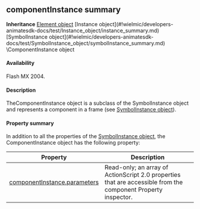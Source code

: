 ## componentInstance summary

**Inheritance** [Element object](#!wielmic/developers-animatesdk-docs/test/Element_object/element_summary.md) \[Instance object](#!wielmic/developers-animatesdk-docs/test/Instance_object/instance_summary.md) \[SymbolInstance object](#!wielmic/developers-animatesdk-docs/test/SymbolInstance_object/symbolInstance_summary.md) \ComponentInstance object

#### Availability

Flash MX 2004.

#### Description

TheComponentInstance object is a subclass of the SymbolInstance object and represents a component in a frame (see [SymbolInstance object](#!wielmic/developers-animatesdk-docs/test/SymbolInstance_object/symbolInstance_summary.md)).

#### Property summary

In addition to all the properties of the [SymbolInstance object](#!wielmic/developers-animatesdk-docs/test/SymbolInstance_object/symbolInstance_summary.md), the ComponentInstance object has the following property:

| **Property**                                                  | **Description**                                                                                               |
|---------------------------------------------------------------|---------------------------------------------------------------------------------------------------------------|
| [componentInstance.parameters](#!wielmic/developers-animatesdk-docs/test/ComponentInstance_object/componentInstance.md) | Read-only; an array of ActionScript 2.0 properties that are accessible from the component Property inspector. |

<span id="componentInstance.parameters" class="anchor"></span>

